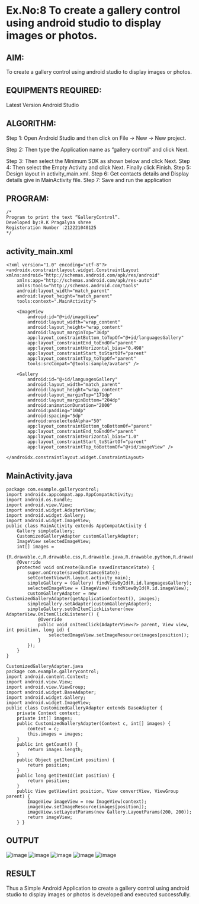 # Ex.No:8 To create a gallery control using android studio to display images or photos.
##  AIM:
To create a gallery control using android studio to display images or photos.

##  EQUIPMENTS REQUIRED:
Latest Version Android Studio

## ALGORITHM:
Step 1: Open Android Studio and then click on File -> New -> New project. 

Step 2: Then type the Application name as “gallery control” and click Next. 

Step 3: Then select the Minimum SDK as shown below and click Next. Step 4: Then select the Empty Activity and click Next. Finally click Finish. Step 5: Design layout in activity_main.xml. Step 6: Get contacts details and Display details give in MainActivity file. Step 7: Save and run the application

## PROGRAM:
```
/*
Program to print the text “GalleryControl”.
Developed by:R.K Pragalyaa shree
Registeration Number :212221040125
*/
```
## activity_main.xml
```
<?xml version="1.0" encoding="utf-8"?>
<androidx.constraintlayout.widget.ConstraintLayout xmlns:android="http://schemas.android.com/apk/res/android"
    xmlns:app="http://schemas.android.com/apk/res-auto"
    xmlns:tools="http://schemas.android.com/tools"
    android:layout_width="match_parent"
    android:layout_height="match_parent"
    tools:context=".MainActivity">

    <ImageView
        android:id="@+id/imageView"
        android:layout_width="wrap_content"
        android:layout_height="wrap_content"
        android:layout_marginTop="36dp"
        app:layout_constraintBottom_toTopOf="@+id/languagesGallery"
        app:layout_constraintEnd_toEndOf="parent"
        app:layout_constraintHorizontal_bias="0.498"
        app:layout_constraintStart_toStartOf="parent"
        app:layout_constraintTop_toTopOf="parent"
        tools:srcCompat="@tools:sample/avatars" />

    <Gallery
        android:id="@+id/languagesGallery"
        android:layout_width="match_parent"
        android:layout_height="wrap_content"
        android:layout_marginTop="171dp"
        android:layout_marginBottom="204dp"
        android:animationDuration="2000"
        android:padding="10dp"
        android:spacing="5dp"
        android:unselectedAlpha="50"
        app:layout_constraintBottom_toBottomOf="parent"
        app:layout_constraintEnd_toEndOf="parent"
        app:layout_constraintHorizontal_bias="1.0"
        app:layout_constraintStart_toStartOf="parent"
        app:layout_constraintTop_toBottomOf="@+id/imageView" />

</androidx.constraintlayout.widget.ConstraintLayout>
```
## MainActivity.java
```
package com.example.gallerycontrol;
import androidx.appcompat.app.AppCompatActivity;
import android.os.Bundle;
import android.view.View;
import android.widget.AdapterView;
import android.widget.Gallery;
import android.widget.ImageView;
public class MainActivity extends AppCompatActivity {
    Gallery simpleGallery;
    CustomizedGalleryAdapter customGalleryAdapter;
    ImageView selectedImageView;
    int[] images =
            {R.drawable.c,R.drawable.css,R.drawable.java,R.drawable.python,R.drawable.html,R.drawable.js};
    @Override
    protected void onCreate(Bundle savedInstanceState) {
        super.onCreate(savedInstanceState);
        setContentView(R.layout.activity_main);
        simpleGallery = (Gallery) findViewById(R.id.languagesGallery);
        selectedImageView = (ImageView) findViewById(R.id.imageView);
        customGalleryAdapter = new CustomizedGalleryAdapter(getApplicationContext(), images);
        simpleGallery.setAdapter(customGalleryAdapter);
        simpleGallery.setOnItemClickListener(new AdapterView.OnItemClickListener() {
            @Override
            public void onItemClick(AdapterView<?> parent, View view, int position, long id) {
                selectedImageView.setImageResource(images[position]);
            }
        });
    }
}

CustomizedGalleryAdapter.java
package com.example.gallerycontrol;
import android.content.Context;
import android.view.View;
import android.view.ViewGroup;
import android.widget.BaseAdapter;
import android.widget.Gallery;
import android.widget.ImageView;
public class CustomizedGalleryAdapter extends BaseAdapter {
    private Context context;
    private int[] images;
    public CustomizedGalleryAdapter(Context c, int[] images) {
        context = c;
        this.images = images;
    }
    public int getCount() {
        return images.length;
    }
    public Object getItem(int position) {
        return position;
    }
    public long getItemId(int position) {
        return position;
    }
    public View getView(int position, View convertView, ViewGroup parent) {
        ImageView imageView = new ImageView(context);
        imageView.setImageResource(images[position]);
        imageView.setLayoutParams(new Gallery.LayoutParams(200, 200));
        return imageView;
    } }
```
## OUTPUT
![image](https://github.com/Anuayshh/expt8-MAD/assets/127651217/79d99966-d27f-4df7-a21b-1caa1687fddf)
![image](https://github.com/Anuayshh/expt8-MAD/assets/127651217/add7461d-0b07-4d50-8ebb-c0995e9ca10f)
![image](https://github.com/Anuayshh/expt8-MAD/assets/127651217/d028e70b-a237-4bac-8e7b-960a6d1ff8d4)
![image](https://github.com/Anuayshh/expt8-MAD/assets/127651217/dbba9d85-1261-41a9-b870-6b72378de083)
![image](https://github.com/Anuayshh/expt8-MAD/assets/127651217/5a96bb64-6e23-4e8d-9432-c1703c2d8cc6)


## RESULT
Thus a Simple Android Application to create a gallery control using android studio to display images or photos is developed and executed successfully.
